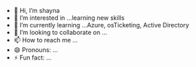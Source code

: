 - 👋 Hi, I’m shayna
- 👀 I’m interested in ...learning new skills
- 🌱 I’m currently learning ...Azure, osTicketing, Active Directory
- 💞️ I’m looking to collaborate on ...
- 📫 How to reach me ...
- 😄 Pronouns: ...
- ⚡ Fun fact: ...

<!---
Sbugg8/Sbugg8 is a ✨ special ✨ repository because its `README.md` (this file) appears on your GitHub profile.
You can click the Preview link to take a look at your changes.
--->
